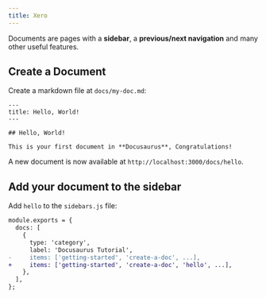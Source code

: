 ```yaml
---
title: Xero
---
```


Documents are pages with a **sidebar**, a **previous/next navigation** and many other useful features.

## Create a Document

Create a markdown file at `docs/my-doc.md`:

```mdx title="docs/hello.md"
---
title: Hello, World!
---

## Hello, World!

This is your first document in **Docusaurus**, Congratulations!
```

A new document is now available at `http://localhost:3000/docs/hello`.

## Add your document to the sidebar

Add `hello` to the `sidebars.js` file:

```diff title="sidebars.js"
module.exports = {
  docs: [
    {
      type: 'category',
      label: 'Docusaurus Tutorial',
-     items: ['getting-started', 'create-a-doc', ...],
+     items: ['getting-started', 'create-a-doc', 'hello', ...],
    },
  ],
};
```
